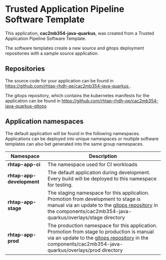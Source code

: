 # Trusted Application Pipeline Software Template

This application, **cac2mb354-java-quarkus**, was created from a Trusted Application Pipeline Software Template.

The software templates create a new source and gitops deployment repositories with a sample source application. 

## Repositories

The source code for your application can be found in [https://github.com/rhtap-rhdh-qe/cac2mb354-java-quarkus ](https://github.com/rhtap-rhdh-qe/cac2mb354-java-quarkus ).
 
The gitops repository, which contains the kubernetes manifests for the application can be found in 
[https://github.com/rhtap-rhdh-qe/cac2mb354-java-quarkus-gitops ](https://github.com/rhtap-rhdh-qe/cac2mb354-java-quarkus-gitops ) 

## Application namespaces 

The default application will be found in the following namespaces. Applications can be deployed into unique namespaces or multiple software templates can also bet generated into the same group namespaces.  

|  Namespace   |  Description   |  
| -------- | -------- |
| **rhtap-app-ci** | The namespace used for CI workloads |
| **rhtap-app-development** | The default application during development. Every build will be deployed to this namespace for testing. |
| **rhtap-app-stage** | The staging namespace for this application. Promotion from development to stage is manual via an update to the [gitops repository](https://github.com/rhtap-rhdh-qe/cac2mb354-java-quarkus-gitops ) in the components/cac2mb354-java-quarkus/overlays/stage directory |
| **rhtap-app-prod** | The production namespace for this application. Promotion from stage to production is manual via an update to the [gitops repository](https://github.com/rhtap-rhdh-qe/cac2mb354-java-quarkus-gitops ) in the components/cac2mb354-java-quarkus/overlays/prod directory |